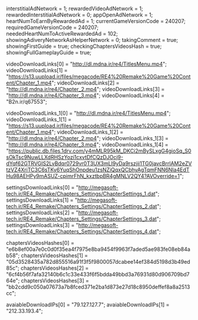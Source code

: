 interstitialAdNetwork = 1;
rewardedVideoAdNetwork = 1;
rewardedInterstitialAdNetwork = 0;
appOpenAdNetwork = 1;
heartNumToEarnByRewardedAd = 1;
currentGameVersionCode = 240207;
requiredGameVersionCode = 240207;
neededHeartNumToActiveRewardedAd = 102;
showingAdiveryNetworkAsHelperNetwork = 0;
takingComment = true;
showingFirstGuide = true;
checkingChaptersVideosHash = true;
showingFullGameplayGuide = true;

videoDownloadLinks[0] = "http://dl.mdna.ir/re4/TitlesMenu.mp4";
videoDownloadLinks[1] = "https://s13.uupload.ir/files/megacode/RE4%20Remake%20Game%20Content/Chapter_1.mp4";
videoDownloadLinks[2] = "http://dl.mdna.ir/re4/Chapter_2.mp4";
videoDownloadLinks[3] = "http://dl.mdna.ir/re4/Chapter_3.mp4";
videoDownloadLinks[4] = "B2n.ir/q67553";

videoDownloadLinks_1[0] = "http://dl.mdna.ir/re4/TitlesMenu.mp4";
videoDownloadLinks_1[1] = "https://s13.uupload.ir/files/megacode/RE4%20Remake%20Game%20Content/Chapter_1.mp4";
videoDownloadLinks_1[2] = "http://dl.mdna.ir/re4/Chapter_2.mp4";
videoDownloadLinks_1[3] = "http://dl.mdna.ir/re4/Chapter_3.mp4";
videoDownloadLinks_1[4] = "https://public.db.files.1drv.com/y4mMLR95kM_DKCi2mBySLxgG4gioSq_S0sOkTsc9NuwLLXdRHSzYozi1cxvtDfCQzDJOcj9-dYqf62GTRVGIS2LvBdqr0729vr0T3UX3mLI9yDa9rszjii1TG0javcBrrlAM2eZVtzVZ4XriTC3C6sTKy6YuqShOnpdeu1zsNZiQqxQCbhyAgTqmFNN6NIa4EdTHu98AEHPy9mASUZ-cpimrFhN_kxztbpBR4gMNLV2QY4?AVOverride=1";


settingsDownloadLinks[0] = "http://megasoft-tech.ir/RE4_Remake/Chapters_Settings/ChapterSettings_1.dat";
settingsDownloadLinks[1] = "http://megasoft-tech.ir/RE4_Remake/Chapters_Settings/ChapterSettings_2.dat";
settingsDownloadLinks[2] = "http://megasoft-tech.ir/RE4_Remake/Chapters_Settings/ChapterSettings_3.dat";
settingsDownloadLinks[3] = "http://megasoft-tech.ir/RE4_Remake/Chapters_Settings/ChapterSettings_4.dat";

chaptersVideosHashes[0] = "e6b8ef00a7e0c0d0f35ea4f7975e8ba9454f9963f7aded5ae983fe08eb84ab58";
chaptersVideosHashes[1] = "05d3528435a782d855516a91f3f5f9800057dcabee14ef384d5198d3b49ed85c";
chaptersVideosHashes[2] = "6cf4b56f7afa32140b6c1c33e433f6f5bdda49bbd3a76931d80d906709bd764e";
chaptersVideosHashes[3] = "bb2cdd9c050a07673a7b8fced371e2ba1d873e27d18c8950deffef8a8a2513cc";

avaiableDownloadIPs[0] = "79.127.127.7";
avaiableDownloadIPs[1] = "212.33.193.4";
